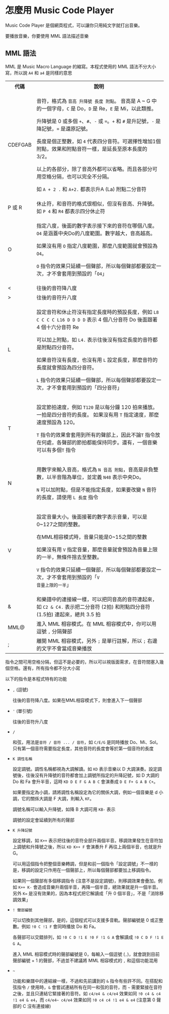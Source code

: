 怎麼用 Music Code Player
===
Music Code Player 是個網頁程式，可以讓你只用純文字就打出音樂。

要播放音樂，你要使用 MML 語法描述音樂

MML 語法
---
MML 是 Music Macro Language 的縮寫。本程式使用的 MML 語法不分大小寫，所以說 `A4` 和 `a4` 是同樣的意思
<table>
<tr>
  <th>代碼</th><th>說明</th>
</tr>
<tr>
  <td>CDEFGAB</td>
  <td>
<p>音符，格式為 <code>音高 升降號 長度 附點</code>。
音高是 A ~ G 中的一個字母，<code>C</code> 是 Do，<code>D</code> 是 Re，<code>E</code> 是 Mi，以此類推。</p>

<p>升降號是 0 或多個 <code>+</code>、<code>#</code>、<code>-</code> 或 <code>=</code>。<code>+</code> 和 <code>#</code> 是升記號，<code>-</code> 是降記號，<code>=</code> 是還原記號。</p>

<p>長度是個正整數，如 <code>4</code> 代表四分音符。可選擇性增加1個附點，效果和附點音符一樣，是延長至原本長度的 3/2。</p>

<p>以上的各部分，除了音高外都可以省略。而且各部分可用空格分隔，也可以完全不分隔。</p>

<p>如 <code>A + 2 .</code> 和 <code>A+2.</code> 都表示升A (La) 附點二分音符</p>
  </td>
</tr>
<tr>
  <td>P 或 R</td>
  <td>
休止符，和音符的格式很相似，但沒有音高、升降號。如 <code>P 4</code> 和 <code>R4</code> 都表示四分休止符
  </td>
</tr>
<tr>
  <td>O</td>
  <td>
<p>指定八度，後面的數字表示接下來的音符在哪個八度。 <code>O4</code> 是涵蓋中央Do的八度範圍。數字越大，音高越高。</p>

<p>如果沒有用 <code>O</code> 指定八度範圍，那麼八度範圍就會預設為<code>O4</code>。</p>

<code>O</code> 指令的效果只延續一個聲部，所以每個聲部都要設定一次，才不會套用到預設的「<code>O4</code>」
  </td>
</tr>
<tr>
  <td>&lt;</td>
  <td>往後的音符降八度</td>
</tr>
<tr>
  <td>></td>
  <td>往後的音符升八度</td>
</tr>
<tr>
  <td>L</td>
  <td>
<p>設定音符和休止符沒有指定長度時的預設長度，例如 <code>L8 C C C C L16 D D D D</code> 表示 4 個八分音符 Do 後面跟著 4 個十六分音符 Re</p>

<p>可以加上附點，如 <code>L4.</code> 表示往後沒有指定長度的音符都是附點四分音符。</p>

<p>如果音符沒有長度，也沒有用 <code>L</code> 設定長度，那麼音符的長度就會預設為四分音符。</p>

<p><code>L</code> 指令的效果只延續一個聲部，所以每個聲部都要設定一次，才不會套用到預設的「四分音符」</p>
</td>
</tr>
<tr>
  <td>T</td>
  <td>
<p>設定節拍速度，例如 <code>T120</code> 是以每分鐘 120 拍來播放。一拍是四分音符的長度。
如果沒有用 <code>T</code> 指定速度，那麼速度預設為 120。</p>

  <code>T</code> 指令的效果會套用到所有的聲部上，因此不論<code>T</code> 指令放在何處，各聲部的節拍都能保持同步。還有，一個音樂可以有多個<code>T</code> 指令
  </td>
</tr>
<tr>
  <td>N</td>
<td>
<p>用數字來輸入音高，格式為 <code>N 音高 附點</code>，音高是非負整數，以半音階為單位，並定義 <code>N48</code> 表示中央Do。</p>

<p><code>N</code> 可以加附點，但是不能指定長度，如果要改變 <code>N</code> 音符的長度，請使用 <code>L 長度</code> 指令</p>
  </td>
</tr>
<tr>
  <td>V</td>
  <td>
<p>設定音量大小。後面接著的數字表示音量，可以是0~127之間的整數。</p>

<p>在MML相容模式時，音量只能是0~15之間的整數</p>
<p>如果沒有用 <code>V</code> 指定音量，那麼音量就會預設為音量上限的一半，無條件捨去至整數。</p>

<code>V</code> 指令的效果只延續一個聲部，所以每個聲部都要設定一次，才不會套用到預設的「<code>V 音量上限的一半</code>」
  </td>
</tr>
<tr>
  <td>&</td>
  <td>和樂譜中的連接線一樣，可以把同音高的音符連起來，如 <code>C2 & C4.</code> 表示把二分音符 (2拍) 和附點四分音符 (1.5拍) 連起來，總共 3.5 拍</td>
</tr>
<tr>
  <td>MML@</td>
  <td>進入 MML 相容模式。在 MML 相容模式中，你可以用逗號 <code>,</code> 分隔聲部</td>
</tr>
<tr>
  <td>;</td>
  <td>離開 MML 相容模式，另外 <code>;</code> 是單行註解，所以 <code>;</code> 右邊的文字不會當成音樂播放</td>
</tr>
</table>

指令之間可用空格分隔，但這不是必要的，所以可以視版面需求，在音符間塞入幾個空格。還有，所有指令都不分大小寫

以下的指令是本程式特有的功能

- `,` (逗號)

  往後的音符降八度。如果在MML相容模式下，則會進入下一個聲部
- `'` (單引號)

  往後的音符升八度
- `/`

  和弦，用法是`音符 / 音符 ... / 音符`，如 `C/E/G` 是同時播放 Do、Mi、Sol。只有第一個音符需要指定長度，其他音符的長度會等於第一個音符的長度
- `K 調性名稱`

  設定調號。調性名稱都視為大調解讀。如 `KD` 表示音樂以 D 大調演奏。設定調號後，往後沒有升降號的音符都會加上調號所指定的升降記號，如 D 大調的 Do 和 Fa 會升半音，這時 `KD D E F G A B C` 會演奏成 `D E F+ G A B C+`。

  如果要指定為小調，請將調性名稱設定為它的關係大調，例如一個音樂是 d 小調，它的關係大調是 F 大調，則輸入 `KF`。

  調號名稱可以輸入升降號，如降 B 大調可用 `KB-` 表示

  調號的設定會延續到所有的聲部
- `K 升降記號`

  設定移調，如 `K++` 表示把往後的音符全部升兩個半音。移調效果發生在音符加上調號和升降號之後，所以 `KD K++ F` 會演奏升 F 再往上兩個半音，也就是升 G。

  可以用這個指令把整個音樂轉調，但是和前一個指令「設定調號」不一樣的是，移調的設定只作用在一個聲部上，所以每個聲部都要加上移調指令。

  如果同一個聲部有多個移調指令 (注意不是設定調號)，則移調效果會疊加。例如 `K++ K-` 會造成音樂升兩個半音，再降一個半音，總效果就是升一個半音。另外 `K=` 是沒有效果的，因為本程式把它解讀成「升 0 個半音」，不是「消除移調效果」

+ `! 聲部編號`

  可以切換到其他聲部，是的，這個程式可以支援多音軌。聲部編號是 0 或正整數。例如 `!0 C !1 F` 會同時播放 Do 和 Fa。

  各聲部可以交錯排列，如 `!0 C D !1 E !0 F !1 G A` 會解讀成 `!0 C D F !1 E G A`。

  進入 MML 相容模式時的聲部編號是 0，每輸入一個逗號 (`,`)，就會跳到目前聲部編號 + 1 的聲部，不過並不建議將 MML 相容模式的 `,` 和這個功能混用

+ `~`

  功能和樂譜中的連結線一樣，不過和先前講到的 `&` 指令有些許不同。在搭配和弦指令 `/` 使用時，`&` 會嘗試連結所有在同一和弦的音符，而 `~` 需要緊接在音符之後，並且只連結它緊接著的音符。如 `c4/e4 & c4/e4` 效果如同 `!0 c4 & c4 !1 e4 & e4`，而 `c4/e4~ c4/e4` 效果如同 `!0 c4 c4 !1 e4 & e4` (注意第 0 聲部的 C 沒有連接線)
